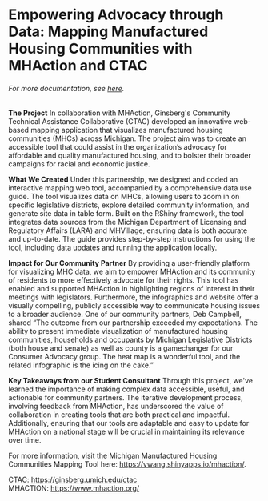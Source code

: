 # **Empowering Advocacy through Data: Mapping Manufactured Housing Communities with MHAction and CTAC**
###### *For more documentation, see [here](https://docs.google.com/document/d/1hdKrkJ26ZqeqZhwxsKdDHvpodZChCjNMaRl18Y6Mxxk/edit?tab=t.0).*

**The Project**
In collaboration with MHAction, Ginsberg's Community Technical Assistance Collaborative (CTAC) developed an innovative web-based mapping application that visualizes manufactured housing communities (MHCs) across Michigan. The project aim was to create an accessible tool that could assist in the organization’s advocacy for affordable and quality manufactured housing, and to bolster their broader campaigns for racial and economic justice.

**What We Created**
Under this partnership, we designed and coded an interactive mapping web tool, accompanied by a comprehensive data use guide. The tool visualizes data on MHCs, allowing users to zoom in on specific legislative districts, explore detailed community information, and generate site data in table form. Built on the RShiny framework, the tool integrates data sources from the Michigan Department of Licensing and Regulatory Affairs (LARA) and MHVillage, ensuring data is both accurate and up-to-date. The guide provides step-by-step instructions for using the tool, including data updates and running the application locally.

**Impact for Our Community Partner**
By providing a user-friendly platform for visualizing MHC data, we aim to empower MHAction and its community of residents to more effectively advocate for their rights. This tool has enabled and supported MHAction in highlighting regions of interest in their meetings with legislators. Furthermore, the infographics and website offer a visually compelling, publicly accessible way to communicate housing issues to a broader audience. One of our community partners, Deb Campbell, shared “The outcome from our partnership exceeded my expectations. The ability to present immediate visualization of manufactured housing communities, households and occupants by Michigan Legislative Districts (both house and senate) as well as county is a gamechanger for our Consumer Advocacy group. The heat map is a wonderful tool, and the related infographic is the icing on the cake.” 

**Key Takeaways from our Student Consultant**
Through this project, we've learned the importance of making complex data accessible, useful, and actionable for community partners. The iterative development process, involving feedback from MHAction, has underscored the value of collaboration in creating tools that are both practical and impactful. Additionally, ensuring that our tools are adaptable and easy to update for MHAction on a national stage will be crucial in maintaining its relevance over time.

For more information, visit the Michigan Manufactured Housing Communities Mapping Tool here: https://vwang.shinyapps.io/mhaction/.

CTAC: https://ginsberg.umich.edu/ctac \
MHACTION: https://www.mhaction.org/
